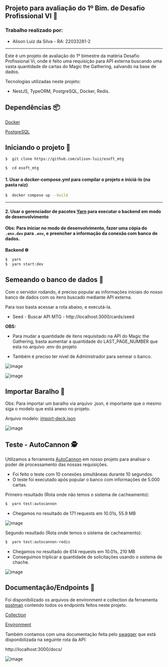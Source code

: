 ## Projeto para avaliação do 1º Bim. de Desafio Profissional VI 🚀

### Trabalho realizado por:

- Alison Luiz da Silva - RA: 22033281-2

---

Este é um projeto de avaliação do 1º bimestre da matéria Desafio Profissional Vi, onde é feito uma requisição para API externa buscando uma vasta quantidade de cartas do Magic the Gathering, salvando na base de dados.

Tecnologias utilizadas neste projeto:

- NestJS, TypeORM, PostgreSQL, Docker, Redis.

## Dependências 📦

[Docker](https://www.docker.com/)

[PostgreSQL](https://www.postgresql.org/)

## Iniciando o projeto 🚩

```bash
$  git clone https://github.com/alison-luiz/esoft_mtg
```

```bash
$  cd esoft_mtg
```

#### 1. Usar o docker-compose.yml para compilar o projeto e iniciá-lo (na pasta raiz)

```bash
$  docker compose up --build
```

---

#### 2. Usar o gerenciador de pacotes [Yarn](https://yarnpkg.com/) para executar o backend em modo de desenvolvimento

#### Obs: Para iniciar no modo de desenvolvimento, fazer uma cópia do `.env.dev` para `.env`, e preencher a informação da conexão com banco de dados.

**Backend 🌐**

```bash
$  yarn
$  yarn start:dev
```

## Semeando o banco de dados 🌾

Com o servidor rodando, é preciso popular as informações iniciais do nosso banco de dados com os itens buscado mediante API externa.

Para isso basta acessar a rota abaixo, e executá-la.

- Seed - Buscar API MTG - http://localhost:3000/cards/seed

**OBS:**

- Para mudar a quantidade de itens requisitado na API do Magic the Gathering, basta aumentar a quantidade do LAST_PAGE_NUMBER que esta no arquivo .env do projeto

- Também é preciso ter nível de Administrador para semear o banco.

![image](https://github.com/user-attachments/assets/20757760-478d-4291-acc8-77f5323722e5)

![image](https://github.com/user-attachments/assets/2528064f-88fa-40be-8f72-ccc72b868952)

## Importar Baralho 📎

Obs: Para importar um baralho via arquivo .json, é importante que o mesmo siga o modelo que está anexo no projeto.

Arquivo modelo: [import-deck.json](https://github.com/alison-luiz/esoft_mtg/blob/main/import-deck.json)

![image](https://github.com/user-attachments/assets/aefec83e-fa21-4f46-871a-7423a25bb8a4)

## Teste - AutoCannon 🕵️

Utilizamos a ferramenta [AutoCannon](https://www.npmjs.com/package/autocannon) em nosso projeto para analisar o poder de processamento das nossas requisições.

- Foi feito o teste com 10 conexões simultâneas durante 10 segundos.
- O teste foi executado após popular o banco com informações de 5.000 cartas.

Primeiro resultado (Rota onde não temos o sistema de cacheamento):

```bash
$  yarn test:autocannon
```

- Chegamos no resultado de 171 requests em 10.01s, 55.9 MB

![image](https://github.com/user-attachments/assets/4877eb9e-f054-4735-b231-07e57b4f3d45)

Segundo resultado (Rota onde temos o sistema de cacheamento):

```bash
$  yarn test:autocannon-redis
```

- Chegamos no resultado de 614 requests em 10.01s, 210 MB
- Conseguimos triplicar a quantidade de solicitações usando o sistema de chache.

![image](https://github.com/user-attachments/assets/5108dfff-e8ac-41d6-800c-02801322313a)

## Documentação/Endpoints 📰

Foi disponibilizado os arquivos de environment e collection da ferramenta [postman](https://www.postman.com/) contendo todos os endpoints feitos neste projeto.

[Collection](https://github.com/alison-luiz/esoft_mtg/blob/main/postman/DP%20VI%20-%20Magic%20the%20Gathering.postman_collection.json)

[Environment](https://github.com/alison-luiz/esoft_mtg/blob/main/postman/DP%20VI%20-%20Magic%20the%20Gathering.postman_environment.json)

Também contamos com uma documentação feita pelo [swagger](https://swagger.io/) que está disponibilizada na seguinte rota da API:

http://localhost:3000/docs/

![image](https://github.com/user-attachments/assets/40d56f7f-9ee4-4f6b-8809-9e77f2378306)
